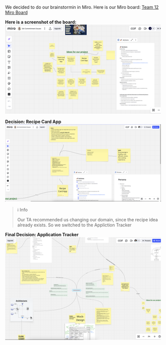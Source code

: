 We decided to do our brainstormin in Miro.
Here is our Miro board: [Team 12 Miro Board](https://miro.com/app/board/uXjVI_RgXkU=/)

**Here is a screenshot of the board:**
![Miro Board](/specs/brainstorm/brainstorm-mainproject.png "Brainstorming")


**Decision: Recipe Card App**
![Recipe App](/specs/brainstorm/brainstorm-recipe-app.png "Brainstorming Recipe App")

> ℹ Info
>
> Our TA recommended us changing our domain, since the recipe idea already exists. So we switched to the Appliction Tracker


**Final Decision: Application Tracker**
![Application Tracker App](/specs/brainstorm/brainstorm-application-tracker-app.png)